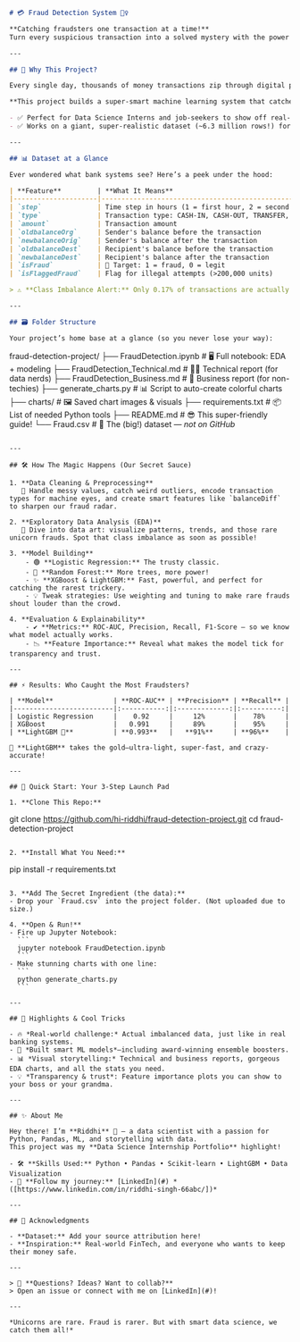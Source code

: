 ```markdown
# 💳 Fraud Detection System 🕵️‍♀️

**Catching fraudsters one transaction at a time!**  
Turn every suspicious transaction into a solved mystery with the power of Machine Learning. 🚀

---

## 🎯 Why This Project?

Every single day, thousands of money transactions zip through digital pipelines. But hidden among these ordinary transfers are sneaky fraud attempts—a digital game of cat and mouse! 🐭😼

**This project builds a super-smart machine learning system that catches those trickster transactions before they can do any harm.**

- ✅ Perfect for Data Science Interns and job-seekers to show off real-world skills.
- ✅ Works on a giant, super-realistic dataset (~6.3 million rows!) for maximum wow factor.

---

## 📊 Dataset at a Glance

Ever wondered what bank systems see? Here’s a peek under the hood:

| **Feature**         | **What It Means**                                          |
|---------------------|-----------------------------------------------------------|
| `step`              | Time step in hours (1 = first hour, 2 = second hour, ...) |
| `type`              | Transaction type: CASH-IN, CASH-OUT, TRANSFER, etc.       |
| `amount`            | Transaction amount                                        |
| `oldbalanceOrg`     | Sender's balance before the transaction                   |
| `newbalanceOrig`    | Sender's balance after the transaction                    |
| `oldbalanceDest`    | Recipient's balance before the transaction                |
| `newbalanceDest`    | Recipient's balance after the transaction                 |
| `isFraud`           | 🚨 Target: 1 = fraud, 0 = legit                           |
| `isFlaggedFraud`    | Flag for illegal attempts (>200,000 units)                |

> ⚠️ **Class Imbalance Alert:** Only 0.17% of transactions are actually fraud. It's like finding a purple unicorn in a field of horses!

---

## 🗃️ Folder Structure

Your project’s home base at a glance (so you never lose your way):

```
fraud-detection-project/
├── FraudDetection.ipynb         # 🖥️ Full notebook: EDA + modeling
├── FraudDetection_Technical.md  # 🧑‍🔬 Technical report (for data nerds)
├── FraudDetection_Business.md   # 💼 Business report (for non-techies)
├── generate_charts.py           # 📊 Script to auto-create colorful charts
├── charts/                      # 🖼️ Saved chart images & visuals
├── requirements.txt             # 📦 List of needed Python tools
├── README.md                    # 😎 This super-friendly guide!
└── Fraud.csv                    # 💾 The (big!) dataset — *not on GitHub*
```

---

## 🛠️ How The Magic Happens (Our Secret Sauce)

1. **Data Cleaning & Preprocessing**  
   🫧 Handle messy values, catch weird outliers, encode transaction types for machine eyes, and create smart features like `balanceDiff` to sharpen our fraud radar.

2. **Exploratory Data Analysis (EDA)**  
   🎨 Dive into data art: visualize patterns, trends, and those rare unicorn frauds. Spot that class imbalance as soon as possible!

3. **Model Building**
    - 🟢 **Logistic Regression:** The trusty classic.
    - 🌳 **Random Forest:** More trees, more power!
    - ✨ **XGBoost & LightGBM:** Fast, powerful, and perfect for catching the rarest trickery.
    - 💡 Tweak strategies: Use weighting and tuning to make rare frauds shout louder than the crowd.

4. **Evaluation & Explainability**
    - ✔️ **Metrics:** ROC-AUC, Precision, Recall, F1-Score — so we know what model actually works.
    - 📉 **Feature Importance:** Reveal what makes the model tick for transparency and trust.

---

## ⚡ Results: Who Caught the Most Fraudsters?

| **Model**               | **ROC-AUC** | **Precision** | **Recall** |
|-------------------------|:-----------:|:-------------:|:----------:|
| Logistic Regression     |    0.92     |     12%       |    78%     |
| XGBoost                 |   0.991     |     89%       |    95%     |
| **LightGBM 🏅**          | **0.993**   |   **91%**     | **96%**    |

🥇 **LightGBM** takes the gold—ultra-light, super-fast, and crazy-accurate!

---

## 🚀 Quick Start: Your 3-Step Launch Pad

1. **Clone This Repo:**
   ```
   git clone https://github.com/hi-riddhi/fraud-detection-project.git
   cd fraud-detection-project
   ```

2. **Install What You Need:**
   ```
   pip install -r requirements.txt
   ```

3. **Add The Secret Ingredient (the data):**
   - Drop your `Fraud.csv` into the project folder. (Not uploaded due to size.)

4. **Open & Run!**
   - Fire up Jupyter Notebook:
     ```
     jupyter notebook FraudDetection.ipynb
     ```
   - Make stunning charts with one line:
     ```
     python generate_charts.py
     ```

---

## 🌟 Highlights & Cool Tricks

- 🔥 *Real-world challenge:* Actual imbalanced data, just like in real banking systems.
- 🧠 *Built smart ML models*—including award-winning ensemble boosters.
- 📊 *Visual storytelling:* Technical and business reports, gorgeous EDA charts, and all the stats you need.
- 💡 *Transparency & trust*: Feature importance plots you can show to your boss or your grandma.

---

## ✨ About Me

Hey there! I’m **Riddhi** 👋 — a data scientist with a passion for Python, Pandas, ML, and storytelling with data.  
This project was my **Data Science Internship Portfolio** highlight!

- 🛠️ **Skills Used:** Python • Pandas • Scikit-learn • LightGBM • Data Visualization
- 🚀 **Follow my journey:** [LinkedIn](#) *([https://www.linkedin.com/in/riddhi-singh-66abc/])*

---

## 🙏 Acknowledgments

- **Dataset:** Add your source attribution here!
- **Inspiration:** Real-world FinTech, and everyone who wants to keep their money safe.

---

> 💬 **Questions? Ideas? Want to collab?**  
> Open an issue or connect with me on [LinkedIn](#)!

---

*Unicorns are rare. Fraud is rarer. But with smart data science, we catch them all!*
```
